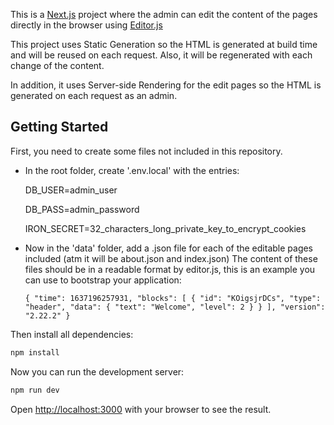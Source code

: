 This is a [Next.js](https://nextjs.org/) project where the admin can edit the content of the pages directly in the browser using [Editor.js](https://editorjs.io/)

This project uses Static Generation so the HTML is generated at build time and will be reused on each request.
Also, it will be regenerated with each change of the content.

In addition, it uses Server-side Rendering for the edit pages so the HTML is generated on each request as an admin.



## Getting Started

First, you need to create some files not included in this repository.

* In the root folder, create '.env.local' with the entries:

  DB_USER=admin_user

  DB_PASS=admin_password
  
  IRON_SECRET=32_characters_long_private_key_to_encrypt_cookies
  

* Now in the 'data' folder, add a .json file for each of the editable pages included (atm it will be about.json and index.json)
The content of these files should be in a readable format by editor.js, this is an example you can use to bootstrap your application:

  `{
    "time": 1637196257931,
    "blocks": [
        {
            "id": "KOigsjrDCs",
            "type": "header",
            "data": {
                "text": "Welcome",
                "level": 2
            }
        }
    ],
    "version": "2.22.2"
}`

Then install all dependencies:

```bash
npm install
```

Now you can run the development server:

```bash
npm run dev
```

Open [http://localhost:3000](http://localhost:3000) with your browser to see the result.
